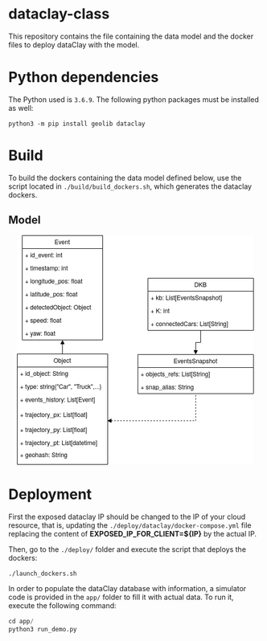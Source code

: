 # dataclay-class

This repository contains the file containing the data model and the docker files
to deploy dataClay with the model.

# Python dependencies

The Python used is `3.6.9`. The following python packages must be installed as well:

```
python3 -m pip install geolib dataclay
```

# Build

To build the dockers containing the data model defined below, use the script located in `./build/build_dockers.sh`, which generates the dataclay dockers.

## Model 

<p align="center"><img src="./imgs/class-dataclay-model.png" alt="DataClay Model" title="DataClay Model"/></p>


# Deployment

First the exposed dataclay IP should be changed to the IP of your cloud resource, that is, updating the `./deploy/dataclay/docker-compose.yml` file replacing the content of **EXPOSED_IP_FOR_CLIENT=${IP}** by the actual IP.

Then, go to the `./deploy/` folder and execute the script that deploys the dockers:
```
./launch_dockers.sh
```

In order to populate the dataClay database with information, a simulator code is provided in the `app/` folder to fill it with actual data. To run it, execute the following command:
```python
cd app/
python3 run_demo.py
```
